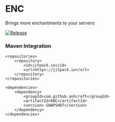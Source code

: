 # ENC
Brings more enchantments to your servers

[![Release](https://jitpack.io/v/com.github.anhcraft/ENC.svg)](https://jitpack.io/#com.github.anhcraft/ENC)

### Maven Integration
```text
<repositories>
    <repository>
        <id>jitpack.io</id>
        <url>https://jitpack.io</url>
    </repository>
</repositories>

<dependencies>
    <dependency>
	    <groupId>com.github.anhcraft</groupId>
	    <artifactId>ENC</artifactId>
	    <version>-SNAPSHOT</version>
	</dependency>
</dependencies>
```